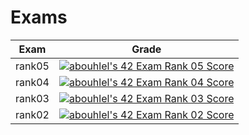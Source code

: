 # Exams

|Exam|Grade|
|---	|---	|
|rank05|[![abouhlel's 42 Exam Rank 05 Score](https://badge42.vercel.app/api/v2/cl1gd28yu016709mjbxjnehd0/project/2563144)](https://github.com/JaeSeoKim/badge42)|
|rank04|[![abouhlel's 42 Exam Rank 04 Score](https://badge42.vercel.app/api/v2/cl1gd28yu016709mjbxjnehd0/project/2461924)](https://github.com/JaeSeoKim/badge42)|
|rank03|[![abouhlel's 42 Exam Rank 03 Score](https://badge42.vercel.app/api/v2/cl1gd28yu016709mjbxjnehd0/project/2393724)](https://github.com/JaeSeoKim/badge42)|
|rank02|[![abouhlel's 42 Exam Rank 02 Score](https://badge42.vercel.app/api/v2/cl1gd28yu016709mjbxjnehd0/project/2204518)](https://github.com/JaeSeoKim/badge42)|
